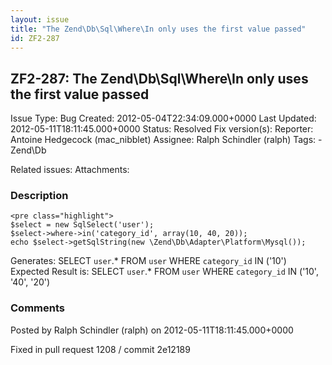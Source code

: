 ```yaml
---
layout: issue
title: "The Zend\Db\Sql\Where\In only uses the first value passed"
id: ZF2-287
---
```


ZF2-287: The Zend\\Db\\Sql\\Where\\In only uses the first value passed
----------------------------------------------------------------------

 Issue Type: Bug Created: 2012-05-04T22:34:09.000+0000 Last Updated: 2012-05-11T18:11:45.000+0000 Status: Resolved Fix version(s): 
 Reporter:  Antoine Hedgecock (mac\_nibblet)  Assignee:  Ralph Schindler (ralph)  Tags: - Zend\\Db
 
 Related issues: 
 Attachments: 
### Description

 
    <pre class="highlight">
    $select = new SqlSelect('user');
    $select->where->in('category_id', array(10, 40, 20));
    echo $select->getSqlString(new \Zend\Db\Adapter\Platform\Mysql());


Generates: SELECT `user`.\* FROM `user` WHERE `category_id` IN ('10') Expected Result is: SELECT `user`.\* FROM `user` WHERE `category_id` IN ('10', '40', '20')

 

 

### Comments

Posted by Ralph Schindler (ralph) on 2012-05-11T18:11:45.000+0000

Fixed in pull request 1208 / commit 2e12189

 

 